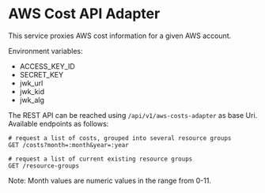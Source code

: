 # AWS Cost API Adapter

This service proxies AWS cost information for a given AWS account.

Environment variables:
* ACCESS_KEY_ID
* SECRET_KEY
* jwk_url
* jwk_kid
* jwk_alg

The REST API can be reached using `/api/v1/aws-costs-adapter` as base Uri. Available endpoints as follows:

```
# request a list of costs, grouped into several resource groups
GET /costs?month=:month&year=:year

# request a list of current existing resource groups
GET /resource-groups
```

Note: Month values are numeric values in the range from 0-11.